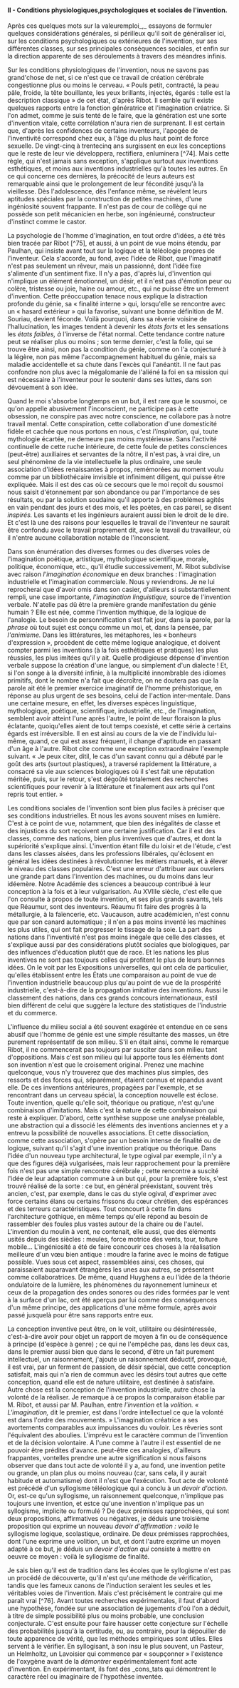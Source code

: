 #### II - Conditions physiologiques,psychologiques et sociales de l'invention.

Après ces quelques mots sur la valeuremploi_,_ essayons de formuler quelques considérations générales, si périlleux qu'il soit de généraliser ici, sur les conditions psychologiques ou extérieures de l'invention, sur ses différentes classes, sur ses principales conséquences sociales, et enfin sur la direction apparente de ses déroulements à travers des méandres infinis.

Sur les conditions physiologiques de l'invention, nous ne savons pas grand'chose de net, si ce n'est que ce travail de création cérébrale congestionne plus ou moins le cerveau. « Pouls petit, contracté, la peau pâle, froide, la tête bouillante, les yeux brillants, injectés, égarés : telle est la description classique » de cet état, d'après Ribot. Il semble qu'il existe quelques rapports entre la fonction génératrice et l'imagination créatrice. Si l'on admet, comme je suis tenté de le faire, que la génération est une sorte d'invention vitale, cette corrélation n'aura rien de surprenant. Il est certain que, d'après les confidences de certains inventeurs, l'apogée de l'inventivité correspond chez eux, à l'âge du plus haut point de force sexuelle. De vingt-cinq à trentecinq ans surgissent en eux les conceptions que le reste de leur vie développera, rectifiera, enluminera [^74]. Mais cette règle, qui n'est jamais sans exception, s'applique surtout aux inventions esthétiques, et moins aux inventions industrielles qu'à toutes les autres. En ce qui concerne ces dernières, la précocité de leurs auteurs est remarquable ainsi que le prolongement de leur fécondité jusqu'à la vieillesse. Dès l'adolescence, dès l'enfance même, se révèlent leurs aptitudes spéciales par la construction de petites machines, d'une ingéniosité souvent frappante. Il n'est pas de cour de collège qui ne possède son petit mécanicien en herbe, son ingénieurné, constructeur d'instinct comme le castor.

La psychologie de l'homme d'imagination, en tout ordre d'idées, a été très bien tracée par Ribot [^75], et aussi, à un point de vue moins étendu, par Paulhan, qui insiste avant tout sur la logique et la téléologie propres de l'inventeur. Cela s'accorde, au fond, avec l'idée de Ribot, que l'imaginatif n'est pas seulement un rêveur, mais un passionné, dont l'idée fixe s'alimente d'un sentiment fixe. Il n'y a pas, d'après lui, d'invention qui n'implique un élément émotionnel, un désir, et il n'est pas d'émotion peur ou colère, tristesse ou joie, haine ou amour, etc., qui ne puisse être un ferment d'invention. Cette préoccupation tenace nous explique la distraction profonde du génie, sa « finalité interne » qui, lorsqu'elle se rencontre avec un « hasard extérieur » qui la favorise, suivant une bonne définition de M. Souriau, devient féconde. Voilà pourquoi, dans sa rêverie voisine de l'hallucination, les images tendent à devenir les _états forts_ et les sensations les _états faibles, à_ l'inverse de l'état normal. Cette tendance contre nature peut se réaliser plus ou moins ; son terme dernier, c'est la folie, qui se trouve être ainsi, non pas la condition du génie, comme on l'a conjecturé à la légère, non pas même l'accompagnement habituel du génie, mais sa maladie accidentelle et sa chute dans l'excès qui l'anéantit. Il ne faut pas confondre non plus avec la mégalomanie de l'aliéné la foi en sa mission qui est nécessaire à l'inventeur pour le soutenir dans ses luttes, dans son dévouement à son idée.

Quand le moi s'absorbe longtemps en un but, il est rare que le sousmoi, ce qu'on appelle abusivement l'inconscient, ne participe pas à cette obsession, ne conspire pas avec notre conscience, ne collabore pas à notre travail mental. Cette conspiration, cette collaboration d'une domesticité fidèle et cachée que nous portons en nous, c'est _l'inspiration,_ qui, toute mythologie écartée, ne demeure pas moins mystérieuse. Sans l'activité continuelle de cette ruche intérieure, de cette foule de petites consciences (peut-être) auxiliaires et servantes de la nôtre, il n'est pas, à vrai dire, un seul phénomène de la vie intellectuelle la plus ordinaire, une seule association d'idées renaissantes à propos, remémorées au moment voulu comme par un bibliothécaire invisible et infiniment diligent, qui puisse être expliquée. Mais il est des cas où ce secours que le moi reçoit du sousmoi nous saisit d'étonnement par son abondance ou par l'importance de ses résultats, ou par la solution soudaine qu'il apporte à des problèmes agités en vain pendant des jours et des mois, et les poètes, en cas pareil, se disent _inspirés._ Les savants et les ingénieurs auraient aussi bien le droit de le dire. Et c'est là une des raisons pour lesquelles le travail de l'inventeur ne saurait être confondu avec le travail proprement dit, avec le travail du travailleur, où il n'entre aucune collaboration notable de l'inconscient.

Dans son énumération des diverses formes ou des diverses voies de l'imagination poétique, artistique, mythologique scientifique, morale, politique, économique, etc., qu'il étudie successivement, M. Ribot subdivise avec raison _l'imagination économique_ en deux branches : l'imagination industrielle et l'imagination commerciale. Nous y reviendrons. Je ne lui reprocherai que d'avoir omis dans son casier, d'ailleurs si substantiellement rempli, une case importante, _l'imagination linguistique,_ source de l'invention verbale. N'atelle pas dû être la première grande manifestation du génie humain ? Elle est née, comme l'invention mythique, de la logique de l'analogie. Le besoin de personnification s'est fait jour, dans la parole, par la _phrase_ où tout sujet est conçu comme un moi, et, dans la pensée, par _l'animisme._ Dans les littératures, les métaphores, les « bonheurs d'expression », procèdent de cette même logique analogique, et doivent compter parmi les inventions (à la fois esthétiques et pratiques) les plus réussies, les plus imitées qu'il y ait. Quelle prodigieuse dépense d'invention verbale suppose la création d'une langue, ou simplement d'un dialecte ! Et, si l'on songe à la diversité infinie, à la multiplicité innombrable des idiomes primitifs, dont le nombre n'a fait que décroître, on ne doutera pas que la parole ait été le premier exercice imaginatif de l'homme préhistorique, en réponse au plus urgent de ses besoins, celui de l'action inter-mentale. Dans une certaine mesure, en effet, les diverses espèces linguistique, mythologique, poétique, scientifique, industrielle, etc., de l'imagination, semblent avoir atteint l'une après l'autre, le point de leur floraison la plus éclatante, quoiqu'elles aient de tout temps coexisté, et cette série à certains égards est irréversible. Il en est ainsi au cours de la vie de l'individu lui-même, quand, ce qui est assez fréquent, il change d'aptitude en passant d'un âge à l'autre. Ribot cite comme une exception extraordinaire l'exemple suivant. « Je peux citer, ditil, le cas d'un savant connu qui a débuté par le goût des arts (surtout plastiques), a traversé rapidement la littérature, a consacré sa vie aux sciences biologiques où il s'est fait une réputation méritée, puis, sur le retour, s'est dégoûté totalement des recherches scientifiques pour revenir à la littérature et finalement aux arts qui l'ont repris tout entier. »

Les conditions sociales de l'invention sont bien plus faciles à préciser que ses conditions industrielles. Et nous les avons souvent mises en lumière. C'est à ce point de vue, notamment, que bien des inégalités de classe et des injustices du sort reçoivent une certaine justification. Car il est des classes, comme des nations, bien plus inventives que d'autres, et dont la supériorité s'explique ainsi. L'invention étant fille du loisir et de l'étude, c'est dans les classes aisées, dans les professions libérales, qu'éclosent en général les idées destinées à révolutionner les métiers manuels, et à élever le niveau des classes populaires. C'est une erreur d'attribuer aux ouvriers une grande part dans l'invention des machines, ou du moins dans leur idéemère. Notre Académie des sciences a beaucoup contribué à leur conception à la fois et à leur vulgarisation. Au XVIIIe siècle, c'est elle que l'on consulte à propos de toute invention, et ses plus grands savants, tels que Réaumur, sont des inventeurs. Réaumu fit faire des progrès à la métallurgie, à la faïencerie, etc. Vaucauson, autre académicien, n'est connu que par son canard automatique ; il n'en a pas moins inventé les machines les plus utiles, qui ont fait progresser le tissage de la soie. La part des nations dans l'inventivité n'est pas moins inégale que celle des classes, et s'explique aussi par des considérations plutôt sociales que biologiques, par des influences d'éducation plutôt que de race. Et les nations les plus inventives ne sont pas toujours celles qui profitent le plus de leurs bonnes idées. On le voit par les Expositions universelles, qui ont cela de particulier, qu'elles établissent entre les États une comparaison au point de vue de l'invention industrielle beaucoup plus qu'au point de vue de la prospérité industrielle, c'est-à-dire de la propagation imitative des inventions. Aussi le classement des nations, dans ces grands concours internationaux, estil bien différent de celui que suggère la lecture des statistiques de l'industrie et du commerce.

L'influence du milieu social a été souvent exagérée et entendue en ce sens abusif que l'homme de génie est une simple résultante des masses, un être purement représentatif de son milieu. S'il en était ainsi, comme le remarque Ribot, il ne commencerait pas toujours par susciter dans son milieu tant d'oppositions. Mais c'est son milieu qui lui apporte tous les éléments dont son invention n'est que le croisement original. Prenez une machine quelconque, vous n'y trouverez que des machines plus simples, des ressorts et des forces qui, séparément, étaient connus et répandus avant elle. De ces inventions antérieures, propagées par l'exemple, et se rencontrant dans un cerveau spécial, la conception nouvelle est éclose. Toute invention, quelle qu'elle soit, théorique ou pratique, n'est qu'une combinaison d'imitations. Mais c'est la nature de cette combinaison qui reste à expliquer. D'abord, cette synthèse suppose une analyse préalable, une abstraction qui a dissocié les éléments des inventions anciennes et y a entrevu la possibilité de nouvelles associations. Et cette dissociation, comme cette association, s'opère par un besoin intense de finalité ou de logique, suivant qu'il s'agit d'une invention pratique ou théorique. Dans l'idée d'un nouveau type architectural, le type ogival par exemple, il n'y a que des figures déjà vulgarisées, mais leur rapprochement pour la première fois n'est pas une simple rencontre cérébrale ; cette rencontre a suscité l'idée de leur adaptation commune à un but qui, pour la première fois, s'est trouvé réalisé de la sorte : ce but, en général préexistant, souvent très ancien, c'est, par exemple, dans le cas du style ogival, d'exprimer avec force certains élans ou certains frissons du cœur chrétien, des espérances et des terreurs caractéristiques. Tout concourt à cette fin dans l'architecture gothique, en même temps qu'elle répond au besoin de rassembler des foules plus vastes autour de la chaire ou de l'autel. L'invention du moulin à vent, ne contenait, elle aussi, que des éléments usités depuis des siècles : meules, force motrice des vents, tour, toiture mobile… L'ingéniosité a été de faire concourir ces choses à la réalisation meilleure d'un vœu bien antique : moudre la farine avec le moins de fatigue possible. Vues sous cet aspect, rassemblées ainsi, ces choses, qui paraissaient auparavant étrangères les unes aux autres, se présentent comme collaboratrices. De même, quand Huyghens a eu l'idée de la théorie ondulatoire de la lumière, les phénomènes du rayonnement lumineux et ceux de la propagation des ondes sonores ou des rides formées par le vent à la surface d'un lac, ont été aperçus par lui comme des conséquences d'un même principe, des applications d'une même formule, après avoir passé jusquelà pour être sans rapports entre eux.

La conception inventive peut être, on le voit, utilitaire ou désintéressée, c'est-à-dire avoir pour objet un rapport de moyen à fin ou de conséquence à principe (d'espèce à genre) ; ce qui ne l'empêche pas, dans les deux cas, dans le premier aussi bien que dans le second, d'être un fait purement intellectuel, un raisonnement, j'ajoute un raisonnement déductif, provoqué, il est vrai, par un ferment de passion, de désir spécial, que cette conception satisfait, mais qui n'a rien de commun avec les désirs tout autres que cette conception, quand elle est de nature utilitaire, est destinée à satisfaire. Autre chose est la conception de l'invention industrielle, autre chose la volonté de la réaliser. Je remarque à ce propos la comparaison établie par M. Ribot, et aussi par M. Paulhan, entre _l'invention_ et la _volition. « L'imagination,_ dit le premier, est dans l'ordre intellectuel ce que la volonté est dans l'ordre des mouvements. » L'imagination créatrice a ses avortements comparables aux impuissances du vouloir. Les rêveries sont l'équivalent des aboulies. L'imprévu est le caractère commun de l'invention et de la décision volontaire. A l'une comme à l'autre il est essentiel de ne pouvoir être prédites d'avance. peut-être ces analogies, d'ailleurs frappantes, vontelles prendre une autre signification si nous faisons observer que dans tout acte de volonté il y a, au fond, une invention petite ou grande, un plan plus ou moins nouveau (car, sans cela, il y aurait habitude et automatisme) dont il n'est que l'exécution. Tout acte de volonté est précédé d'un syllogisme téléologique qui a conclu à un _devoir d'action._ Or, est-ce qu'un syllogisme, un raisonnement quelconque, n'implique pas toujours une invention, et estce qu'une invention n'implique pas un syllogisme, implicite ou formulé ? De deux prémisses rapprochées, qui sont deux propositions, affirmatives ou négatives, je déduis une troisième proposition qui exprime un nouveau _devoir d'affirmation : voilà_ le syllogisme logique, scolastique, ordinaire. De deux prémisses rapprochées, dont l'une exprime une volition, un but, et dont l'autre exprime un moyen adapté à ce but, je déduis un _devoir d'action qui_ consiste à mettre en oeuvre ce moyen : voilà le syllogisme de finalité.

Je sais bien qu'il est de tradition dans les écoles que le syllogisme n'est pas un procédé de découverte, qu'il n'est qu'une méthode de vérification, tandis que les fameux canons de l'induction seraient les seules et les véritables voies de l'invention. Mais c'est précisément le contraire qui me paraît vrai [^76]. Avant toutes recherches expérimentales, il faut d'abord une hypothèse, fondée sur une association de jugements d'où l'on a déduit, à titre de simple possibilité plus ou moins probable, une conclusion conjecturale. C'est ensuite pour faire hausser cette conjecture sur l'échelle des probabilités jusqu'à la certitude, ou, au contraire, pour la dépouiller de toute apparence de vérité, que les méthodes empiriques sont utiles. Elles servent à le vérifier. En syllogisant, à son insu le plus souvent, un Pasteur, un Helmholtz, un Lavoisier qui commence par « soupçonner » l'existence de l'oxygène avant de la _démontrer_ expérimentalement font acte d'invention. En expérimentant, ils font des _cons_tats qui démontrent le caractère réel ou imaginaire de l'hypothèse inventée.
